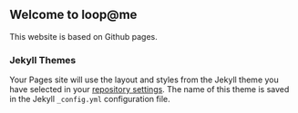 ## Welcome to loop@me

This website is based on Github pages.

### Jekyll Themes

Your Pages site will use the layout and styles from the Jekyll theme you have selected in your [repository settings](https://github.com/loopat/loopat.github.io/settings). The name of this theme is saved in the Jekyll `_config.yml` configuration file.
